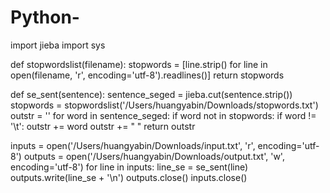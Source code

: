 # Python-
import jieba
import sys

def stopwordslist(filename):
    stopwords = [line.strip() for line in open(filename, 'r', encoding='utf-8').readlines()]
    return stopwords

def se_sent(sentence):
    sentence_seged = jieba.cut(sentence.strip())
    stopwords = stopwordslist('/Users/huangyabin/Downloads/stopwords.txt')
    outstr = ''
    for word in sentence_seged:
        if word not in stopwords:
            if word != '\t':
                outstr += word
                outstr += " "
    return outstr


inputs = open('/Users/huangyabin/Downloads/input.txt', 'r', encoding='utf-8')
outputs = open('/Users/huangyabin/Downloads/output.txt', 'w', encoding='utf-8')
for line in inputs:
    line_se = se_sent(line)
    outputs.write(line_se + '\n')
outputs.close()
inputs.close()
